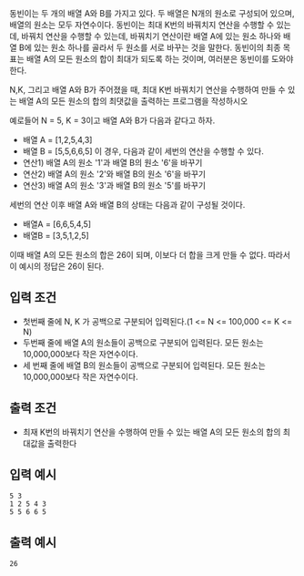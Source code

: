 동빈이는 두 개의 배열 A와 B를 가지고 있다. 두 배열은 N개의 원소로 구성되어 있으며, 배열의 원소는 모두 자연수이다.
동빈이는 최대 K번의 바꿔치지 연산을 수행할 수 있는데, 바꿔치 연산을 수행할 수 있는데, 바꿔치기 연산이란 
배열 A에 있는 원소 하나와 배열 B에 있는 원소 하나를 골라서 두 원소를 서로 바꾸는 것을 말한다.
동빈이의 최종 목표는 배열 A의 모든 원소의 합이 최대가 되도록 하는 것이며, 여러분은 동빈이를 도와야한다.

N,K, 그리고 배열 A와 B가 주어졌을 때, 최대 K번 바꿔치기 연산을 수행하여 만들 수 있는 배열 A의 모든 원소의 합의 최댓값을
출력하는 프로그램을 작성하시오

예로들어 N = 5, K = 3이고 배열 A와 B가 다음과 같다고 하자.
- 배열 A = [1,2,5,4,3]
- 배열 B = [5,5,6,6,5]
이 경우, 다음과 같이 세번의 연산을 수행할 수 있다.
- 연산1) 배열 A의 원소 '1'과 배열 B의 원소 '6'을 바꾸기
- 연산2) 배열 A의 원소 '2'와 배열 B의 원소 '6'을 바꾸기
- 연산3) 배열 A의 원소 '3'과 배열 B의 원소 '5'를 바꾸기

세번의 연산 이후 배열 A와 배열 B의 상태는 다음과 같이 구성될 것이다.
- 배열A = [6,6,5,4,5]
- 배열B = [3,5,1,2,5]

이때 배열 A의 모든 원소의 합은 26이 되며, 이보다 더 합을 크게 만들 수 없다.
따라서 이 예시의 정답은 26이 된다.

## 입력 조건
- 첫번째 줄에 N, K 가 공백으로 구분되어 입력된다.(1 <= N <= 100,000 <= K <= N)
- 두번째 줄에 배열 A의 원소들이 공백으로 구분되어 입력된다. 모든 원소는 10,000,000보다 작은 자연수이다.
- 세 번째 줄에 배열 B의 원소들이 공백으로 구분되어 입력된다. 모든 원소는 10,000,000보다 작은 자연수이다.

## 출력 조건
- 최재 K번의 바꿔치기 연산을 수행하여 만들 수 있는 배열 A의 모든 원소의 합의 최대값을 출력한다

## 입력 예시
~~~
5 3
1 2 5 4 3
5 5 6 6 5
~~~

## 출력 예시
~~~
26
~~~